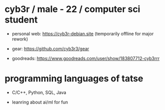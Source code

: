 # cyb3r / male - 22 / computer sci student
* personal web: https://cyb3r-debian.site (temporarily offline for major rework)

* gear: https://github.com/cyb3r3/gear

* goodreads: https://www.goodreads.com/user/show/183807712-cyb3rrr
# programming languages of tatse 
- C/C++, Python, SQL, Java

- leanring about ai/ml for fun

